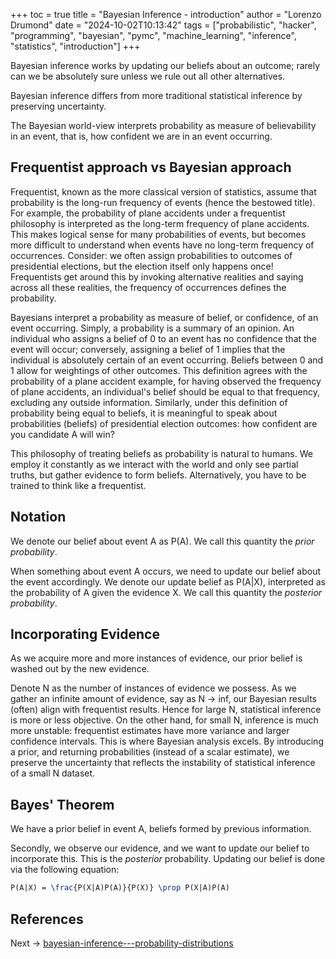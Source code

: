 +++
toc = true
title = "Bayesian Inference - introduction"
author = "Lorenzo Drumond"
date = "2024-10-02T10:13:42"
tags = ["probabilistic",  "hacker",  "programming",  "bayesian",  "pymc",  "machine_learning",  "inference",  "statistics",  "introduction"]
+++



Bayesian inference works by updating our beliefs about an outcome; rarely can we be absolutely sure unless we rule out all other alternatives.

Bayesian inference differs from more traditional statistical inference by preserving uncertainty.

The Bayesian world-view interprets probability as measure of believability in an event, that is, how confident we are in an event occurring.

## Frequentist approach vs Bayesian approach

Frequentist, known as the more classical version of statistics, assume that probability is the long-run frequency of events (hence the bestowed title). For example, the probability of plane accidents under a frequentist philosophy is interpreted as the long-term frequency of plane accidents. This makes logical sense for many probabilities of events, but becomes more difficult to understand when events have no long-term frequency of occurrences. Consider: we often assign probabilities to outcomes of presidential elections, but the election itself only happens once! Frequentists get around this by invoking alternative realities and saying across all these realities, the frequency of occurrences defines the probability.

Bayesians interpret a probability as measure of belief, or confidence, of an event occurring. Simply, a probability is a summary of an opinion. An individual who assigns a belief of 0 to an event has no confidence that the event will occur; conversely, assigning a belief of 1 implies that the individual is absolutely certain of an event occurring. Beliefs between 0 and 1 allow for weightings of other outcomes. This definition agrees with the probability of a plane accident example, for having observed the frequency of plane accidents, an individual's belief should be equal to that frequency, excluding any outside information. Similarly, under this definition of probability being equal to beliefs, it is meaningful to speak about probabilities (beliefs) of presidential election outcomes: how confident are you candidate A will win?

This philosophy of treating beliefs as probability is natural to humans. We employ it constantly as we interact with the world and only see partial truths, but gather evidence to form beliefs. Alternatively, you have to be trained to think like a frequentist.

## Notation

We denote our belief about event A as P(A). We call this quantity the _prior probability_.

When something about event A occurs, we need to update our belief about the event accordingly. We denote our update belief as P(A|X), interpreted as the probability of A given the evidence X. We call this quantity the _posterior probability_.


## Incorporating Evidence

As we acquire more and more instances of evidence, our prior belief is washed out by the new evidence.

Denote N as the number of instances of evidence we possess. As we gather an infinite amount of evidence, say as N -> inf, our Bayesian results (often) align with frequentist results. Hence for large N, statistical inference is more or less objective. On the other hand, for small N, inference is much more unstable: frequentist estimates have more variance and larger confidence intervals. This is where Bayesian analysis excels. By introducing a prior, and returning probabilities (instead of a scalar estimate), we preserve the uncertainty that reflects the instability of statistical inference of a small N dataset.

## Bayes' Theorem

We have a prior belief in event A, beliefs formed by previous information.

Secondly, we observe our evidence, and we want to update our belief to incorporate this. This is the _posterior_ probability. Updating our belief is done via the following equation:

```latex
P(A|X) = \frac{P(X|A)P(A)}{P(X)} \prop P(X|A)P(A)
```

## References

Next -> [bayesian-inference---probability-distributions](/wiki/bayesian-inference---probability-distributions/)
